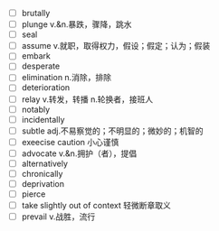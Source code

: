 - [ ] brutally
- [ ] plunge v.&n.暴跌，骤降，跳水
- [ ] seal
- [ ] assume v.就职，取得权力，假设；假定；认为；假装
- [ ] embark
- [ ] desperate
- [ ] elimination n.消除，排除
- [ ] deterioration
- [ ] relay v.转发，转播 n.轮换者，接班人
- [ ] notably
- [ ] incidentally
- [ ] subtle adj.不易察觉的；不明显的；微妙的；机智的
- [ ] exeecise caution 小心谨慎
- [ ] advocate v.&n.拥护（者），提倡
- [ ] alternatively
- [ ] chronically
- [ ] deprivation
- [ ] pierce
- [ ] take slightly out of context 轻微断章取义
- [ ] prevail v.战胜，流行